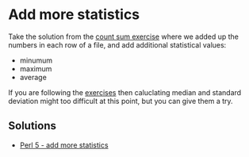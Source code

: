# Add more statistics


Take the solution from the [count sum exercise](/exercise-sum-of-numbers-in-file) where we added up the numbers in each row of a file,
and add additional statistical values:

* minumum
* maximum
* average

If you are following the [exercises](/exercises) then caluclating median and standard deviation might too difficult at this point, but you can give them a try.


## Solutions
* [Perl 5 - add more statistics](https://perlmaven.com/beginner-perl-maven-solution-add-more-statistics)

